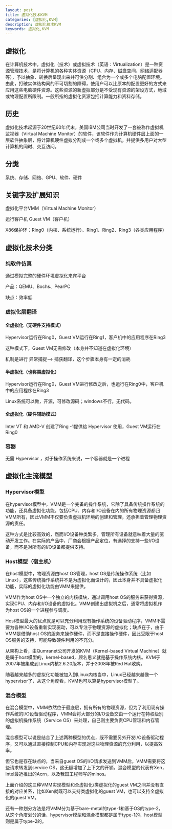 ```yaml
---
layout: post
title: 虚拟化技术KVM
categories: [虚拟化,KVM]
description: 虚拟化技术KVM
keywords: 虚拟化,KVM
---
```


## 虚拟化
在计算机技术中，虚拟化（技术）或虚拟技术（英语：Virtualization）是一种资源管理技术，是将计算机的各种实体资源（CPU、内存、磁盘空间、网络适配器等），予以抽象、转换后呈现出来并可供分割、组合为一个或多个电脑配置环境。由此，打破实体结构间的不可切割的障碍，使用户可以比原本的配置更好的方式来应用这些电脑硬件资源。这些资源的新虚拟部分是不受现有资源的架设方式，地域或物理配置所限制。一般所指的虚拟化资源包括计算能力和资料存储。

## 历史
虚拟化技术起源于20世纪60年代末，美国IBM公司当时开发了一套被称作虚拟机监视器（Virtual Machine Monitor）的软件，该软件作为计算机硬件层上面的一层软件抽象层，将计算机硬件虚拟分割成一个或多个虚拟机，并提供多用户对大型计算机的同时、交互访问。

## 分类
系统、存储、网络、GPU、软件、硬件

## 关键字及扩展知识
虚拟化平台VMM（Virtual Machine Monitor）

运行客户机 Guest VM（客户机）

X86保护环：Ring0（内核、系统运行）、Ring1、Ring2、Ring3（各类应用程序）

## 虚拟化技术分类
### 纯软件仿真
通过模拟完整的硬件环境虚拟化来宾平台

产品：QEMU、Bochs、PearPC

缺点：效率低

### 虚拟化层翻译
#### 全虚拟化（无硬件支持模式）
Hypervisor运行在Ring0，Guest VM运行在Ring1，客户机中的应用程序在Ring3

这种模式下，Guest VM无需修改（本身并不知道在虚拟化环境）

机制是进行 异常捕捉--> 捕获翻译，这个步骤本身有一定的消耗

#### 半虚拟化（也称类虚拟化）
Hypervisor运行在Ring0，Guest VM进行修改之后，也运行在Ring0中，客户机中的应用程序在Ring3

Linux系统可以做，开源，可修改源码；windows不行。无代码。

#### 全虚拟化（硬件辅助模式）
Inter VT 和 AMD-V 创建了Ring -1提供给 Hypervisor 使用，Guest VM运行在Ring0

### 容器
无需 Hypervisor ，对于操作系统来说，一个容器就是一个进程

## 虚拟化主流模型
### Hypervisor模型
在hypervisor模型中，VMM是一个完备的操作系统，它除了具备传统操作系统的功能，还具备虚拟化功能。包括CPU、内存和I/O设备在内的所有物理资源都归VMM所有，因此VMM不仅要负责虚拟机环境的创建和管理，还承担着管理物理资源的责任。

这种方式是比较高效的，然而I/O设备种类繁多，管理所有设备就意味着大量的驱动开发工作。在实际的产品中，厂商会根据产品定位，有选择的支持一些I/O设备，而不是对所有的I/O设备都提供支持。

### Host模型（宿主机）
在host模型中，物理资源由host OS管理，host OS是传统操作系统（比如Linux），这些传统操作系统并不是为虚拟化而设计的，因此本身并不具备虚拟化功能，实际的虚拟化功能由VMM来提供。

VMM作为host OS中一个独立的内核模块，通过调用host OS的服务来获得资源，实现CPU、内存和I/O设备的虚拟化。VMM创建出虚拟机之后，通常将虚拟机作为host OS的一个进程参与调度。

Host模型最大的优点就是可以充分利用现有操作系统的设备驱动程序，VMM不需要为各种I/O设备重新实现驱动，可以专注于物理资源的虚拟化；缺点在于，由于VMM是借助host OS的服务来操作硬件，而不是直接操作硬件，因此受限于host OS服务的支持，可能导致硬件利用的不充分。

从架构上看，由Qumranet公司开发的KVM（Kernel-based Virtual Machine）就是属于host模型的，kernel-based，顾名思义就是基于操作系统内核。KVM于2007年被集成到Linux内核2.6.20版本，并于2008年被Red Hat收购。

随着越来越多的虚拟化功能被加入到Linux内核当中，Linux已经越来越像一个hypervisor了，从这个角度看，KVM也可以算是hypervisor模型了。

### 混合模型
在混合模型中，VMM依然位于最底层，拥有所有的物理资源，但为了利用现有操作系统的I/O设备驱动程序，VMM会将大部分的I/O设备交由一个运行在特权级别的虚拟机操作系统（Service OS）来处理，自己则主要负责CPU管理和内存管理。

混合模型可以说是结合了上述两种模型的优点，既不需要另外开发I/O设备驱动程序，又可以通过直接控制CPU和内存实现对这些物理资源的充分利用，以提高效率。

但它也是存在缺点的，当来自guest OS的I/O请求发送到VMM后，VMM需要将这些请求转发到service OS，这无疑增加了上下文的开销。混合模型的代表有Xen，Intel最近推出的Acrn，以及我国工程师写的minos。

上面介绍的这三种VMM实现模型和全虚拟化/类虚拟化的guest VM之间并没有直接的对应关系，比如Xen就既可以支持类虚拟化的guest VM，也可以支持全虚拟化的guest VM。

还有一种划分方法是将VMM分为基于bare-metal的type-1和基于OS的type-2，从这个角度划分的话，hypervisor模型和混合模型都是属于type-1的，host模型则是属于type-2的。